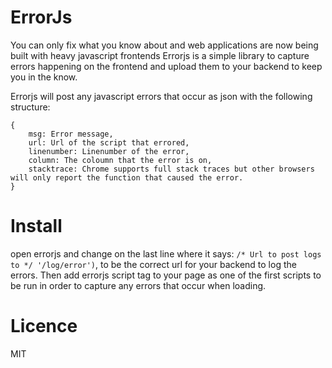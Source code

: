 # ErrorJs

You can only fix what you know about and web applications are now being built with heavy javascript frontends Errorjs is a simple library to capture errors happening on the frontend and upload them to your backend to keep you in the know.

Errorjs will post any javascript errors that occur as json with the following structure:

    {
        msg: Error message,
        url: Url of the script that errored,
        linenumber: Linenumber of the error,
        column: The coloumn that the error is on,
        stacktrace: Chrome supports full stack traces but other browsers will only report the function that caused the error.
    }

# Install

open errorjs and change on the last line where it says: `/* Url to post logs to */ '/log/error')`, to be the correct url for your backend to log the errors. Then add errorjs script tag to your page as one of the first scripts to be run in order to capture any errors that occur when loading.

# Licence

MIT